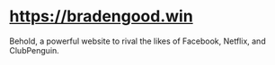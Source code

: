 # https://bradengood.win

Behold, a powerful website to rival the likes of Facebook, Netflix, and ClubPenguin.
